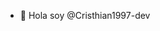 - 👋 Hola soy @Cristhian1997-dev

<!---
Cristhian1997-dev/Cristhian1997-dev is a ✨ special ✨ repository because its `README.md` (this file) appears on your GitHub profile.
You can click the Preview link to take a look at your changes.
--->
